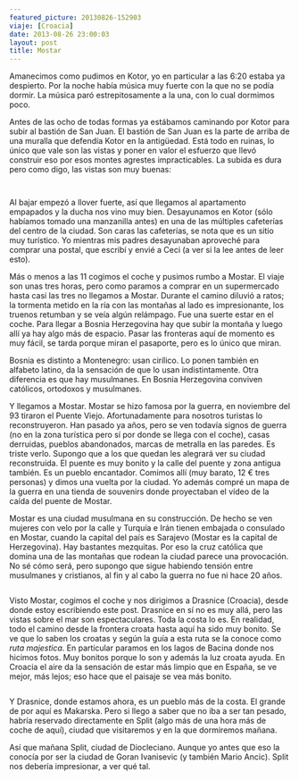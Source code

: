 ```yaml
---
featured_picture: 20130826-152903
viaje: [Croacia]
date: 2013-08-26 23:00:03
layout: post
title: Mostar
---
```

<p>Amanecimos como pudimos en Kotor, yo en particular a las 6:20 estaba ya despierto. Por la noche había música muy fuerte con la que no se podía dormir. La música paró estrepitosamente a la una, con lo cual dormimos poco.</p>
<p>Antes de las ocho de todas formas ya estábamos caminando por Kotor para subir al bastión de San Juan. El bastión de San Juan es la parte de arriba de una muralla que defendía Kotor en la antigüedad. Está todo en ruinas, lo único que vale son las vistas y poner en valor el esfuerzo que llevó construir eso por esos montes agrestes impracticables. La subida es dura pero como digo, las vistas son muy buenas:</p>
<p><img src="https://lh3.ggpht.com/GNZteWuTiE_qeSMnyZFw9xr1_4T9Ebk7nR7Dhpw5UbaTefmYYD1EQXqqT73QcbjEg01ZN7wsd0zx_t8iMc4" alt="" data-key="7040234"></p>
<p><img src="https://lh6.ggpht.com/08s-tWlSlkugbL1vxcQMlrdMxUUEV6xFMX_TjNWwbDzvmIrX0A6H4fgCGKKes5G-Z8fu6TmQctOxN_KKveEcyw" alt="" data-key="2180223"></p>
<p>Al bajar empezó a llover fuerte, así que llegamos al apartamento empapados y la ducha nos vino muy bien. Desayunamos en Kotor (sólo habíamos tomado una manzanilla antes) en una de las múltiples cafeterías del centro de la ciudad. Son caras las cafeterías, se nota que es un sitio muy turístico. Yo mientras mis padres desayunaban aproveché para comprar una postal, que escribí y envié a Ceci (a ver si la lee antes de leer esto).</p>
<p>Más o menos a las 11 cogimos el coche y pusimos rumbo a Mostar. El viaje son unas tres horas, pero como paramos a comprar en un supermercado hasta casi las tres no llegamos a Mostar. Durante el camino diluvió a ratos; la tormenta metido en la ría con las montañas al lado es impresionante, los truenos retumban y se veía algún relámpago. Fue una suerte estar en el coche. Para llegar a Bosnia Herzegovina hay que subir la montaña y luego allí ya hay algo más de espacio. Pasar las fronteras aquí de momento es muy fácil, se tarda porque miran el pasaporte, pero es lo único que miran.</p>
<p>Bosnia es distinto a Montenegro: usan cirílico. Lo ponen también en alfabeto latino, da la sensación de que lo usan indistintamente. Otra diferencia es que hay musulmanes. En Bosnia Herzegovina conviven católicos, ortodoxos y musulmanes.</p>
<p>Y llegamos a Mostar. Mostar se hizo famosa por la guerra, en noviembre del 93 tiraron el Puente Viejo. Afortunadamente para nosotros turistas lo reconstruyeron. Han pasado ya años, pero se ven todavía signos de guerra (no en la zona turística pero sí por donde se llega con el coche), casas derruidas, pueblos abandonados, marcas de metralla en las paredes. Es triste verlo. Supongo que a los que quedan les alegrará ver su ciudad reconstruida. El puente es muy bonito y la calle del puente y zona antigua también. Es un pueblo encantador. Comimos allí (muy barato, 12 € tres personas) y dimos una vuelta por la ciudad. Yo además compré un mapa de la guerra en una tienda de souvenirs donde proyectaban el vídeo de la caída del puente de Mostar.</p>
<p>Mostar es una ciudad musulmana en su construcción. De hecho se ven mujeres con velo por la calle y Turquía e Irán tienen embajada o consulado en Mostar, cuando la capital del país es Sarajevo (Mostar es la capital de Herzegovina). Hay bastantes mezquitas. Por eso la cruz católica que domina una de las montañas que rodean la ciudad parece una provocación. No sé cómo será, pero supongo que sigue habiendo tensión entre musulmanes y cristianos, al fin y al cabo la guerra no fue ni hace 20 años.</p>
<p><img src="https://lh6.ggpht.com/_MNqpjWnDIx6EU02tqIbNL399iwxk3I7phfxloE3IVRLmJy2hdqBayXW7RH8Zs-MMGWuQzx_b8hNx9HTxnxa" alt="" data-key="7040236"></p>
<p>Visto Mostar, cogimos el coche y nos dirigimos a Drasnice (Croacia), desde donde estoy escribiendo este post. Drasnice en sí no es muy allá, pero las vistas sobre el mar son espectaculares. Toda la costa lo es. En realidad, todo el camino desde la frontera croata hasta aquí ha sido muy bonito. Se ve que lo saben los croatas y según la guía a esta ruta se la conoce como <em>ruta majestica</em>. En particular paramos en los lagos de Bacina donde nos hicimos fotos. Muy bonitos porque lo son y además la luz croata ayuda. En Croacia el aire da la sensación de estar más limpio que en España, se ve mejor, más lejos; eso hace que el paisaje se vea más bonito.</p>
<p><img src="https://lh3.ggpht.com/md9Z-jEGhV-NNAcHL_N3rETfJwBFHNmDrNzcIOmhHX6F4SYSToVV7_TMOdZqV9u4fBaDN73dEcJTwDHyNnml" alt="" data-key="2180221"></p>
<p>Y Drasnice, donde estamos ahora, es un pueblo más de la costa. El grande de por aquí es Makarska. Pero si llego a saber que no iba a ser tan pesado, habría reservado directamente en Split (algo más de una hora más de coche de aquí), ciudad que visitaremos y en la que dormiremos mañana.</p>
<p>Así que mañana Split, ciudad de Diocleciano. Aunque yo antes que eso la conocía por ser la ciudad de Goran Ivanisevic (y también Mario Ancic). Split nos debería impresionar, a ver qué tal.</p>